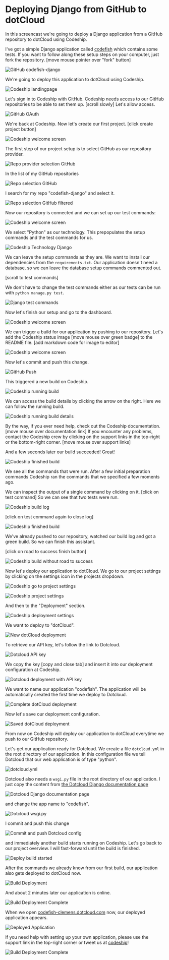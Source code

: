 












Deploying Django from GitHub to dotCloud
======================

In this screencast we're going to deploy a Django application from a GitHub repository to dotCloud using Codeship.





I've got a simple Django application called [codefish][codefish-repo] which contains some tests. If you want to follow along these setup steps on your computer, just fork the repository. [move mouse pointer over "fork" button]

![GitHub codefish-django][screenshot-repository]





We're going to deploy this application to dotCloud using Codeship.

![Codeship landingpage][screenshot-codefish-landingpage]

Let's sign in to Codeship with GitHub. Codeship needs access to our GitHub repositories to be able to set them up. [scroll slowly] Let's allow access.

![GitHub OAuth][screenshot-oauth]

We're back at Codeship. Now let's create our first project. [click create project button]

![Codeship welcome screen][screenshot-codeship-welcome]





The first step of our project setup is to select GitHub as our repository provider.

![Repo provider selection GitHub][screenshot-repo-provider-selection]

In the list of my GitHub repositories

![Repo selection GitHub][screenshot-repo-selection]

I search for my repo "codefish-django" and select it.

![Repo selection GitHub filtered][screenshot-repo-selection-filtered]

Now our repository is connected and we can set up our test commands:

![Codeship welcome screen][screenshot-codeship-technology]

We select "Python" as our technology. This prepopulates the setup commands and the test commands for us.

![Codeship Technology Django][screenshot-codeship-technology-selected]





We can leave the setup commands as they are. We want to install our dependencies from the `requirements.txt`. Our application doesn't need a database, so we can leave the database setup commands commented out.

[scroll to test commands]

We don't have to change the test commands either as our tests can be run with `python manage.py test`.

![Django test commands][screenshot-test-commands]





Now let's finish our setup and go to the dashboard.

![Codeship welcome screen][screenshot-codeship-dasboard]





We can trigger a build for our application by pushing to our repository. Let's add the Codeship status image [move mouse over green badge] to the README file.
[add markdown code for image to editor]

![Codeship welcome screen][screenshot-codeship-image]

Now let's commit and push this change.

![GitHub Push][screenshot-codeship-push]

This triggered a new build on Codeship.

![Codeship running build][screenshot-first-build-running]

We can access the build details by clicking the arrow on the right. Here we can follow the running build.

![Codeship running build details][screenshot-first-build-running-details]

By the way, if you ever need help, check out the Codeship documentation. [move mouse over documentation link] If you encounter any problems, contact the Codeship crew by clicking on the support links in the top-right or the bottom-right corner. [move mouse over support links]

And a few seconds later our build succeeded! Great!

![Codeship finished build][screenshot-first-build-finished]

We see all the commands that were run. After a few initial preparation commands Codeship ran the commands that we specified a few moments ago.





We can inspect the output of a single command by clicking on it.
[click on test command]
So we can see that two tests were run.

![Codeship build log][screenshot-build-log]

[click on test command again to close log]

![Codeship finished build][screenshot-first-build-finished]





We've already pushed to our repository, watched our build log and got a green build. So we can finish this assistant.

[click on road to success finish button]

![Codeship build without road to success][screenshot-build-without-road-to-success]





Now let's deploy our application to dotCloud. We go to our project settings by clicking on the settings icon in the projects dropdown.

![Codeship go to project settings][screenshot-go-to-project-settings]

![Codeship project settings][screenshot-project-settings]

And then to the "Deployment" section.

![Codeship deployment settings][screenshot-deployment-settings]

We want to deploy to "dotCloud".

![New dotCloud deployment][screenshot-new-deployment]





To retrieve our API key, let's follow the link to Dotcloud.

![Dotcloud API key][screenshot-dotcloud-api-key]

We copy the key [copy and close tab] and insert it into our deployment configuration at Codeship.

![Dotcloud deployment with API key][screenshot-dotcloud-deployment-api-key]

We want to name our application "codefish". The application will be automatically created the first time we deploy to Dotcloud.





![Complete dotCloud deployment][screenshot-complete-deployment]

Now let's save our deployment configuration.

![Saved dotCloud deployment][screenshot-saved-deployment]

From now on Codeship will deploy our application to dotCloud everytime we push to our GitHub repository.





Let's get our application ready for Dotcloud. We create a file `dotcloud.yml` in the root directory of our application. In this configuration file we tell Dotcloud that our web application is of type "python".

![dotcloud.yml][screenshot-dotcloud-yml]

Dotcloud also needs a `wsgi.py` file in the root directory of our application. I just copy the content from [the Dotcloud Django documentation page](http://docs.dotcloud.com/tutorials/python/django/#wsgi-py)

![Dotcloud Django documentation page][screenshot-deployment-documentation-page]

and change the app name to "codefish".

![Dotcloud wsgi.py][screenshot-dotcloud-wsgi-py]

I commit and push this change

![Commit and push Dotcloud config][screenshot-commit-and-push-deployment-config]





and immediately another build starts running on Codeship. Let's go back to our project overview. I will fast-forward until the build is finished.

![Deploy build started][screenshot-deploy-build-started]

After the commands we already know from our first build, our application also gets deployed to dotCloud now.

![Build Deployment][screenshot-build-deployment]

And about 2 minutes later our application is online.

![Build Deployment Complete][screenshot-build-deployment-complete]





When we open [codefish-clemens.dotcloud.com][codefish-live] now, our deployed application appears.

![Deployed Application][screenshot-deployed-application]

If you need help with setting up your own application, please use the support link in the top-right corner or tweet us at [codeship][codeship-twitter]!

![Build Deployment Complete][screenshot-build-deployment-complete]



 [codeship]: https://www.codeship.io/
 [codeship-twitter]: http://www.twitter.com/codeship
 
 [codefish-repo]: https://github.com/codeship-tutorials/codefish-django
 
 
 [codefish-live]: http://codefish-clemens.dotcloud.com
 
 [screenshot-repository]: ../screenshots/github/codefish-django/repository.png
 [screenshot-codefish-landingpage]: ../screenshots/codeship-landingpage.png
 [screenshot-oauth]: ../screenshots/github/oauth.png
 [screenshot-codeship-welcome]: ../screenshots/codeship-welcome.png
 [screenshot-repo-provider-selection]: ../screenshots/github/repo-provider-selection.png
 [screenshot-repo-selection]: ../screenshots/repo-selection.png
 [screenshot-repo-selection-filtered]: ../screenshots/django/codefish-django-selection-filtered.png
 [screenshot-codeship-technology]: ../screenshots/codeship-technology.png
 [screenshot-codeship-technology-selected]: ../screenshots/django/codeship-technology.png
 [screenshot-technology-version]: ../screenshots/django/technology-version.png
 [screenshot-test-commands]: ../screenshots/django/test-commands.png
 [screenshot-codeship-dasboard]: ../screenshots/github/codefish-django/codeship-dashboard.png
 [screenshot-codeship-image]: ../screenshots/django/codeship-image.png
 [screenshot-codeship-push]: ../screenshots/github/codefish-django/push.png
 [screenshot-first-build-running]: ../screenshots/django/first-build-running.png
 [screenshot-first-build-running-details]: ../screenshots/github/codefish-django/first-build-running-details.png
 [screenshot-first-build-finished]: ../screenshots/github/codefish-django/first-build-finished.png
 [screenshot-build-log]: ../screenshots/github/codefish-django/build-log.png
 [screenshot-build-without-road-to-success]: ../screenshots/github/codefish-django/build-without-road-to-success.png
 [screenshot-go-to-project-settings]: ../screenshots/github/codefish-django/go-to-project-settings.png
 [screenshot-project-settings]: ../screenshots/django/project-settings.png
 [screenshot-deployment-settings]: ../screenshots/django/deployment-settings.png
 [screenshot-new-deployment]: ../screenshots/django/dotcloud/new-deployment.png
 [screenshot-heroku-apps]: ../screenshots/dotcloud/heroku-apps.png
 [screenshot-create-heroku-app]: ../screenshots/dotcloud/create-heroku-app.png
 [screenshot-heroku-app-created]: ../screenshots/dotcloud/heroku-app-created.png
 [screenshot-heroku-deployment-name]: ../screenshots/django/dotcloud/heroku-deployment-name.png
 [screenshot-show-api-key]: ../screenshots/dotcloud/show-api-key.png
 [screenshot-complete-deployment]: ../screenshots/django/dotcloud/complete-deployment.png
 [screenshot-saved-deployment]: ../screenshots/django/dotcloud/saved-deployment.png
 [screenshot-added-paragraph]: ../screenshots/django/added-paragraph.png
 [screenshot-commit-and-push-paragraph]: ../screenshots/github/django/commit-and-push-paragraph.png
 [screenshot-deploy-build-started]: ../screenshots/django/dotcloud/deploy-build-started.png
 [screenshot-build-deployment]: ../screenshots/django/dotcloud/build-deployment.png
 [screenshot-build-deployment-complete]: ../screenshots/django/dotcloud/build-deployment-complete.png
 [screenshot-deployed-application]: ../screenshots/django/dotcloud/deployed-application.png
 [screenshot-select-post-hook]: ../screenshots/github/codefish-django/select-post-hook.png
 [screenshot-paste-hook-url]: ../screenshots/github/codefish-django/paste-hook-url.png
 [screenshot-hook-added]: ../screenshots/github/codefish-django/hook-added.png
 [screenshot-deployment-username]: ../screenshots/django/dotcloud/username.png
 [screenshot-create-deployment-token]: ../screenshots/django/dotcloud/create-token.png
 [screenshot-add-deployment-config]: ../screenshots/dotcloud/add-config.png
 [screenshot-commit-and-push-deployment-config]: ../screenshots/github/codefish-django/dotcloud/commit-and-push-deployment-config.png
 [screenshot-dotcloud-api-key]: ../screenshots/dotcloud/api-key.png
 [screenshot-dotcloud-deployment-api-key]: ../screenshots/django/dotcloud/deployment-api-key.png
 [screenshot-dotcloud-yml]: ../screenshots/django/dotcloud/dotcloud-yml.png
 [screenshot-dotcloud-wsgi-py]: ../screenshots/django/dotcloud/wsgi-py.png
 [screenshot-deployment-documentation-page]: ../screenshots/django/dotcloud/documentation-page.png
 [screenshot-empty-deployment]: ../screenshots/django/dotcloud/empty-deployment.png
 [screenshot-deployment-home-page]: ../screenshots/dotcloud/home-page.png
 [screenshot-new-deployment-app]: ../screenshots/django/dotcloud/new-deployment-app.png
 [screenshot-deployment-oauth]: ../screenshots/dotcloud/oauth.png
 [screenshot-app-yml]: ../screenshots/django/dotcloud/app-yml.png
 [screenshot-install-tool]: ../screenshots/dotcloud/install-tool.png
 [screenshot-sign-in-to-deployment]: ../screenshots/dotcloud/sign-in-to-deployment.png
 [screenshot-create-api-token]: ../screenshots/dotcloud/create-api-token.png
 [screenshot-insert-api-token]: ../screenshots/dotcloud/insert-api-token.png
 [screenshot-look-up-url]: ../screenshots/dotcloud/look-up-url.png


